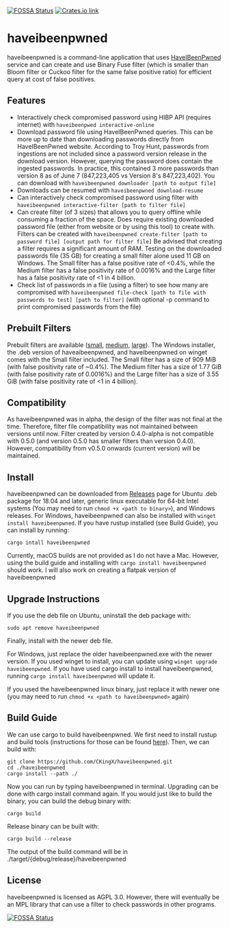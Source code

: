 [![FOSSA Status](https://app.fossa.com/api/projects/git%2Bgithub.com%2FCKingX%2Fhaveibeenpwned.svg?type=shield)](https://app.fossa.com/projects/git%2Bgithub.com%2FCKingX%2Fhaveibeenpwned?ref=badge_shield) [![Crates.io link](https://img.shields.io/crates/v/haveibeenpwned)](https://crates.io/crates/haveibeenpwned)

# haveibeenpwned

haveibeenpwned is a command-line application that uses [HaveIBeenPwned](https://haveibeenpwned.com/) service and can create and use Binary Fuse filter (which is smaller than Bloom filter or Cuckoo filter for the same false positive ratio) for efficient query at cost of false positives.

## Features
- Interactively check compromised password using HIBP API (requires internet) with `haveibeenpwed interactive-online`
- Download password file using HaveIBeenPwned queries. This can be more up to date than downloading passwords directly from HaveIBeenPwned website. According to Troy Hunt, passwords from ingestions are not included since a password version release in the download version. However, querying the password does contain the ingested passwords. In practice, this contained 3 more passwords than version 8 as of June 7 (847,223,405 vs Version 8's 847,223,402). You can download with `haveibeenpwned downloader [path to output file]`
- Downloads can be resumed with `haveibeenpwned download-resume`
- Can interactively check compromised password using filter with `haveibeenpwned interactive-filter [path to filter file]`
- Can create filter (of 3 sizes) that allows you to query offline while consuming a fraction of the space. Does require existing downloaded password file (either from website or by using this tool) to create with. Filters can be created with `haveibeenpwned create-filter [path to password file] [output path for filter file]` Be advised that creating a filter requires a significant amount of RAM. Testing on the downloaded passwords file (35 GB) for creating a small filter alone used 11 GB on Windows. The Small filter has a false positive rate of <0.4%, while the Medium filter has a false positivity rate of 0.0016% and the Large filter has a false positivity rate of <1 in 4 billion.
- Check list of passwords in a file (using a filter) to see how many are compromised with `haveibeenpwned file-check [path to file with passwords to test] [path to filter]` (with optional -p command to print compromised passwords from the file)

## Prebuilt Filters
Prebuilt filters are available ([small](https://mega.nz/file/l5JwgTgR#fUtrkSzuItzO_ED_WWxAJOfvld9TnuHrDhEwW2ToMcg), [medium](https://mega.nz/file/wgYUiQwQ#JJLJ-QPLdJ0YCRXulLPjq0tVQG69kMQ8IkEIjdZYllk), [large](https://mega.nz/file/ApZVXRxL#PUSdijeY1wyQdyBHLqWtZ2yB0PfnNZLwTX-VhTew9HU)). The Windows installer, the .deb version of haveaibeenpwned, and haveibeenpwned on winget comes with the Small filter included. The Small filter has a size of 909 MiB (with false positivity rate of ~0.4%). The Medium filter has a size of 1.77 GiB (with false positivity rate of 0.0016%) and the Large filter has a size of 3.55 GiB (with false positivity rate of <1 in 4 billion).

## Compatibility
As haveibeenpwned was in alpha, the design of the filter was not final at the time. Therefore, filter file compatibility was not maintained between versions until now. Filter created by version 0.4.0-alpha is not compatible with 0.5.0 (and version 0.5.0 has smaller filters than version 0.4.0). However, compatibility from v0.5.0 onwards (current version) will be maintained.

## Install
haveibeenpwned can be downloaded from [Releases](https://github.com/CKingX/haveibeenpwned/releases) page for Ubuntu .deb package for 18.04 and later, generic linux executable for 64-bit Intel systems (You may need to run `chmod +x <path to binary>`), and Windows releases. For Windows, haveibeenpwned can also be installed with `winget install haveibeenpwned`. If you have rustup installed (see Build Guide), you can install by running:
```
cargo intall haveibeenpwned
```

Currently, macOS builds are not provided as I do not have a Mac. However, using the build guide and installing with `cargo install haveibeenpwned` should work. I will also work on creating a flatpak version of haveibeenpwned

## Upgrade Instructions
If you use the deb file on Ubuntu, uninstall the deb package with:
```
sudo apt remove haveibeenpwned
```
Finally, install with the newer deb file.

For Windows, just replace the older haveibeenpwned.exe with the newer version. If you used winget to install, you can update using `winget upgrade haveibeenpwned`. If you have used cargo install to install haveibeenpwned, running `cargo install haveibeenpwned` will update it. 

If you used the haveibeenpwned linux binary, just replace it with newer one (you may need to run `chmod +x <path to haveibeenpwned>` again)

## Build Guide
We can use cargo to build haveibeenpwned. We first need to install rustup and build tools (instructions for those can be found [here](https://www.rust-lang.org/tools/install)). Then, we can build with:
```
git clone https://github.com/CKingX/haveibeenpwned.git
cd ./haveibeenpwned
cargo install --path ./
```
Now you can run by typing haveibeenpwned in terminal. Upgrading can be done with cargo install command again. If you would just like to build the binary, you can build the debug binary with:
```
cargo build
```
Release binary can be built with:
```
cargo build --release
```

The output of the build command will be in ./target/{debug/release}/haveibeenpwned

## License
haveibeenpwned is licensed as AGPL 3.0. However, there will eventually be an MPL library that can use a filter to check passwords in other programs.

[![FOSSA Status](https://app.fossa.com/api/projects/git%2Bgithub.com%2FCKingX%2Fhaveibeenpwned.svg?type=large)](https://app.fossa.com/projects/git%2Bgithub.com%2FCKingX%2Fhaveibeenpwned?ref=badge_large)
